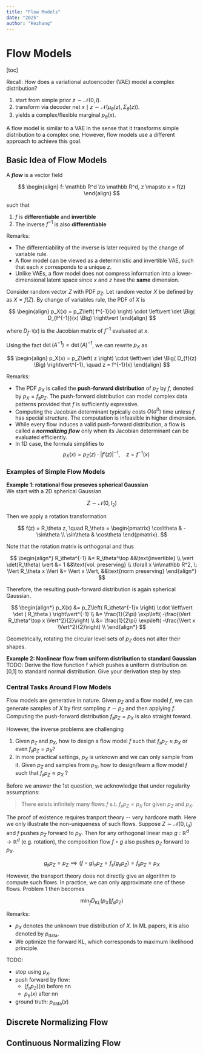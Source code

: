```yaml
---
title: "Flow Models"
date: "2025"
author: "Kezhang"
---
```


# Flow Models

[toc]

$$
\DeclareMathOperator*{\argmax}{argmax}
\DeclareMathOperator*{\argmin}{argmin}
$$

Recall: How does a variational autoencoder (VAE) model a complex distribution?

1. start from simple prior $z \sim \mathcal N( 0,  I)$.
1. transform via decoder net $x \mid z \sim \mathcal N(\mu_{\theta}(z), \Sigma_{\theta}(z))$.
1. yields a complex/flexible marginal $p_\theta(x)$.

A flow model is similar to a VAE in the sense that it transforms simple distribution to a complex one. However, flow models use a different approach to achieve this goal.

## Basic Idea of Flow Models

A ***flow*** is a vector field

$$
\begin{align}
f: \mathbb R^d \to \mathbb R^d, z \mapsto x = f(z)
\end{align}
$$

such that

1. $f$ is **differentiable** and **invertible**
1. The inverse $f^{-1}$ is also **differentiable**

Remarks:

* The differentiability of the inverse is later required by the change of variable rule.
* A flow model can be viewed as a deterministic and invertible VAE, such that each $x$ corresponds to a unique $z$.
* Unlike VAEs, a flow model does not compress information into a lower-dimensional latent space since $x$ and $z$ have the **same** dimension.

Consider random vector $Z$ with PDF $p_Z$. Let random vector $X$ be defined by as $X = f(Z)$. By change of variables rule, the PDF of $X$ is

$$
\begin{align}
p_X(x) = p_Z\left( f^{-1}(x) \right) \cdot \left\vert \det \Big( D_{f^{-1}}(x) \Big) \right\vert
\end{align}
$$

where $D_{f^{-1}}(x)$ is the Jacobian matrix of $f^{-1}$ evaluated at $x$.

Using the fact $\det(A^{-1}) = \det(A)^{-1}$, we can rewrite $p_X$ as

$$
\begin{align}
p_X(x) = p_Z\left( z \right) \cdot \left\vert \det \Big( D_{f}(z) \Big) \right\vert^{-1}, \quad
z = f^{-1}(x)
\end{align}
$$

Remarks:

* The PDF $p_X$ is called the **push-forward distribution** of $p_Z$ by $f$, denoted by $p_X = f_\sharp p_Z$. The push-forward distribution can model complex data patterns provided that $f$ is sufficiently expressive.
* Computing the Jacobian determinant typically costs $O(d^3)$ time unless $f$ has special structure. The computation is infeasible in higher dimension.
* While every flow induces a valid push-forward distribution, a flow is called a ***normalizing flow*** only when its Jacobian determinant can be evaluated efficiently.
* In 1D case, the formula simplifies to
    $$
    p_X(x)
    = p_Z\left( z \right) \cdot \left\vert f'(z) \right\vert^{-1}, \quad
    z = f^{-1}(x)
    $$

### Examples of Simple Flow Models

**Example 1: rotational flow preseves spherical Gaussian**  
We start with a 2D spherical Gaussian

$$
Z \sim \mathcal{N}(0, I_2)
$$

Then we apply a rotation transformation

$$
f(z) = R_\theta z, \quad
R_\theta =
\begin{pmatrix}
\cos\theta & -\sin\theta \\
\sin\theta & \cos\theta
\end{pmatrix}.
$$

Note that the rotation matrix is orthogonal and thus

$$
\begin{align*}
R_\theta^{-1} &= R_\theta^\top
&&\text{invertible}
\\
\vert \det(R_\theta) \vert &= 1
&&\text{vol. preserving}
\\
\forall x \in\mathbb R^2, \: \Vert R_\theta x \Vert &= \Vert x \Vert,
&&\text{norm preserving}
\end{align*}
$$

Therefore, the resulting push-forward distribution is again spherical Gaussian.

$$
\begin{align*}
p_X(x)
&= p_Z\left( R_\theta^{-1}x \right) \cdot \left\vert \det ( R_\theta ) \right\vert^{-1}
\\
&= \frac{1}{2\pi} \exp\left( -\frac{\Vert R_\theta^\top x \Vert^2}{2}\right)
\\
&= \frac{1}{2\pi} \exp\left( -\frac{\Vert x \Vert^2}{2}\right)
\\
\end{align*}
$$

Geometrically, rotating the circular level sets of $p_Z$ does not alter their shapes.

**Example 2: Nonlinear flow from uniform distribution to standard Gaussian**  
TODO: Derive the flow function f which pushes a uniform distribution on [0,1] to standard normal distribution. Give your derivation step by step

### Central Tasks Around Flow Models

Flow models are generative in nature. Given $p_Z$ and a flow model $f$, we can generate samples of $X$ by first sampling $z \sim p_Z$ and then applying $f$. Computing the push-forward distribution $f_\sharp p_Z = p_X$ is also straight foward.

However, the inverse problems are challenging

1. Given $p_Z$ and $p_X$, how to design a flow model $f$ such that $f_\sharp p_Z \approx p_X$ or even $f_\sharp p_Z = p_X$?
1. In more practical settings, $p_X$ is unknown and we can only sample from it. Given $p_Z$ and samples from $p_X$, how to design/learn a flow model $f$ such that $f_\sharp p_Z \approx p_X$ ?

Before we answer the 1st question, we acknowledge that under regularity assumptions:

> There exists infinitely many flows $f$ s.t. $f_\sharp p_Z = p_X$ for given $p_Z$ and $p_X$.

The proof of existence requires tranport theory -- very hardcore math. Here we only illustrate the non-uniqueness of such flows. Suppose $Z\sim\mathcal N(0, I_d)$ and $f$ pushes $p_Z$ forward to $p_X$. Then for any orthogonal linear map $g: \mathbb R^d \to \mathbb R^d$ (e.g. rotation), the composition flow $f \circ g$ also pushes $p_Z$ forward to $p_X$.

$$
g_\sharp p_Z = p_Z \implies
(f \circ g)_\sharp p_Z = f_\sharp(g_\sharp p_Z) = f_\sharp p_Z = p_X
$$

However, the transport theory does not directly give an algorithm to compute such flows. In practice, we can only approximate one of these flows. Problem 1 then becomes

$$
\min_{f} D_\mathrm{KL}(p_X \| f_\sharp p_Z)
$$

Remarks:

* $p_X$ denotes the unknown true distribution of $X$. In ML papers, it is also denoted by $p_\text{data}$.
* We optimize the forward KL, which corresponds to maximum likelihood principle.

TODO:

* stop using $p_X$.
* push forward by flow:
  * $(f_\sharp p_Z)(x)$ before nn
  * $p_{\theta}(x)$ after nn
* ground truth: $p_\text{data}(x)$

## Discrete Normalizing Flow

## Continuous Normalizing Flow
